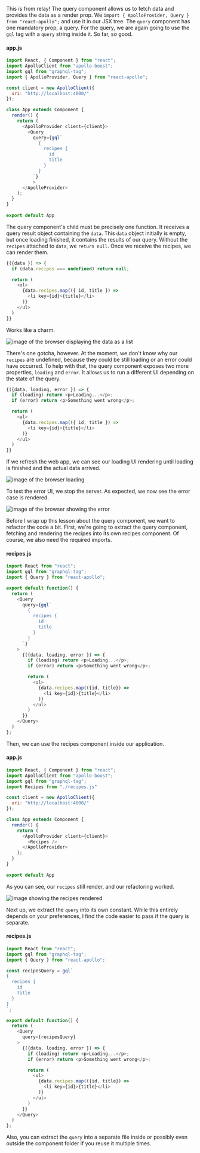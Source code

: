 This is from relay!  The query component allows us to fetch data and provides the data as a render prop. We `import { ApolloProvider, Query } from "react-apollo";` and use it in our JSX tree. The `query` component has one mandatory prop, a query. For the query, we are again going to use the `gql` tag with a `query` string inside it. So far, so good.

#### app.js
```js
import React, { Component } from "react";
import ApolloClient from "apollo-boost";
import gql from "graphql-tag";
import { ApolloProvider, Query } from "react-apollo";

const client = new ApolloClient({
  uri: "http://localhost:4000/"
});

class App extends Component {
  render() {
    return (
      <ApolloProvider client={client}>
        <Query
          query={gql`
            {
              recipes {
                id
                title
              }
            }
          `}
          >   
      </ApolloProvider>
    );
  }
}
  
export default App
```

The query component's child must be precisely one function. It receives a query result object containing the `data`. This `data` object initially is empty, but once loading finished, it contains the results of our query. Without the `recipes` attached to `data`, we `return null`. Once we receive the recipes, we can render them.

```js
{({data }) => {
  if (data.recipes === undefined) return null;

  return (
    <ul>
      {data.recipes.map(({ id, title }) => 
        <li key={id}>{title}</li>
      )}
    </ul>
  )
}}
```

Works like a charm. 

![image of the browser displaying the data as a list](https://res.cloudinary.com/dg3gyk0gu/image/upload/v1543362544/transcript-images/react-fetch-data-using-the-apollo-query-component-list.png)

There's one gotcha, however. At the moment, we don't know why our `recipes` are undefined, because they could be still loading or an error could have occurred. To help with that, the query component exposes two more properties, `loading` and `error`. It allows us to run a different UI depending on the state of the query.

```js
{({data, loading, error }) => {
  if (loading) return <p>Loading...</p>;
  if (error) return <p>Something went wrong</p>;

  return (
    <ul>
      {data.recipes.map(({ id, title }) => 
        <li key={id}>{title}</li>
      )}
    </ul>
  )
}}
```

If we refresh the web app, we can see our loading UI rendering until loading is finished and the actual data arrived. 

![image of the browser loading](https://res.cloudinary.com/dg3gyk0gu/image/upload/v1543362545/transcript-images/react-fetch-data-using-the-apollo-query-component-loading.png)

To test the error UI, we stop the server. As expected, we now see the error case is rendered.

![image of the browser showing the error](https://res.cloudinary.com/dg3gyk0gu/image/upload/v1543362545/transcript-images/react-fetch-data-using-the-apollo-query-component-error.png)

Before I wrap up this lesson about the query component, we want to refactor the code a bit. First, we're going to extract the query component, fetching and rendering the recipes into its own recipes component. Of course, we also need the required imports. 

#### recipes.js
```js
import React from "react";
import gql from "graphql-tag";
import { Query } from "react-apollo";

export default function() {
  return (
    <Query
      query={gql`
        {
          recipes {
            id
            title
          }
        }
      `}
    >   
      {({data, loading, error }) => {
        if (loading) return <p>Loading...</p>;
        if (error) return <p>Something went wrong</p>;

        return (
          <ul>
            {data.recipes.map(({id, title}) => 
              <li key={id}>{title}</li>
            )}
          </ul>
        )
      }}
    </Query>
  )
};
```

Then, we can use the recipes component inside our application. 

#### app.js
```js
import React, { Component } from "react";
import ApolloClient from "apollo-boost";
import gql from "graphql-tag";
import Recipes from "./recipes.js"

const client = new ApolloClient({
  uri: "http://localhost:4000/"
});

class App extends Component {
  render() {
    return (
      <ApolloProvider client={client}>
        <Recipes /> 
      </ApolloProvider>
    );
  }
}
  
export default App
```

As you can see, our `recipes` still render, and our refactoring worked.

![image showing the recipes rendered](https://res.cloudinary.com/dg3gyk0gu/image/upload/v1543362545/transcript-images/react-fetch-data-using-the-apollo-query-component-recipes-working.png)

Next up, we extract the `query` into its own constant. While this entirely depends on your preferences, I find the code easier to pass if the query is separate. 

#### recipes.js
```js
import React from "react";
import gql from "graphql-tag";
import { Query } from "react-apollo";

const recipesQuery = gql`
{
  recipes {
    id
    title
  }
}
`;

export default function() {
  return (
    <Query
      query={recipesQuery}
    >   
      {({data, loading, error }) => {
        if (loading) return <p>Loading...</p>;
        if (error) return <p>Something went wrong</p>;

        return (
          <ul>
            {data.recipes.map(({id, title}) => 
              <li key={id}>{title}</li>
            )}
          </ul>
        )
      }}
    </Query>
  )
};
```

Also, you can extract the `query` into a separate file inside or possibly even outside the component folder if you reuse it multiple times.